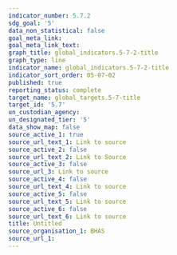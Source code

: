 ```yaml
---
indicator_number: 5.7.2
sdg_goal: '5'
data_non_statistical: false
goal_meta_link: 
goal_meta_link_text: 
graph_title: global_indicators.5-7-2-title
graph_type: line
indicator_name: global_indicators.5-7-2-title
indicator_sort_order: 05-07-02
published: true
reporting_status: complete
target_name: global_targets.5-7-title
target_id: '5.7'
un_custodian_agency:
un_designated_tier: '5'
data_show_map: false
source_active_1: true
source_url_text_1: Link to source
source_active_2: false
source_url_text_2: Link to Source
source_active_3: false
source_url_3: Link to source
source_active_4: false
source_url_text_4: Link to source
source_active_5: false
source_url_text_5: Link to source
source_active_6: false
source_url_text_6: Link to source
title: Untitled
source_organisation_1: BHAS 
source_url_1: 
---
```

